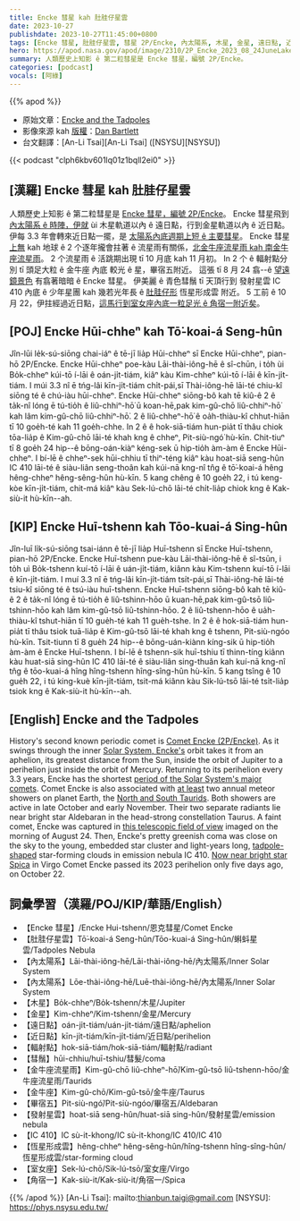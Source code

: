 ```yaml
---
title: Encke 彗星 kah 肚胿仔星雲
date: 2023-10-27
publishdate: 2023-10-27T11:45:00+0800
tags: [Encke 彗星, 肚胿仔星雲, 彗星 2P/Encke, 內太陽系, 木星, 金星, 遠日點, 近日點, 輻射點, 金牛座流星雨, 金牛座, 畢宿五, 發射星雲, IC 410, 恆星形成雲, 室女座, 角宿一, 彗鬚]
hero: https://apod.nasa.gov/apod/image/2310/2P_Encke_2023_08_24JuneLake_California_USA_DEBartlett1024.jpg
summary: 人類歷史上知影 ê 第二粒彗星是 Encke 彗星，編號 2P/Encke。
categories: [podcast]
vocals: [阿綠]
---
```


{{% apod %}}

- 原始文章：[Encke and the Tadpoles](https://apod.nasa.gov/apod/ap231027.html)
- 影像來源 kah [版權][copyright]：[Dan Bartlett](https://www.astrobin.com/users/h2ologg/)
- 台文翻譯：[An-Li Tsai][An-Li Tsai] ([NSYSU][NSYSU])

{{< podcast "clph6kbv601lq01z1bqll2ei0" >}}

## [漢羅] Encke 彗星 kah 肚胿仔星雲
人類歷史上知影 ê 第二粒彗星是 [Encke 彗星，編號 2P/Encke][Comet Encke (2P/Encke)]。
Encke 彗星飛到 [內太陽系 ê 時陣，伊就][Solar System, Encke's] ùi 木星軌道以內 ê 遠日點，行到金星軌道以內 ê 近日點。
伊每 3.3 年會轉來近日點一擺，是 [太陽系內底週期上短 ê 主要彗星][period of the Solar System's major comets]。
Encke 彗星 [上無][at least] kah 地球 ê 2 个逐年攏會拄著 ê 流星雨有關係，[北金牛座流星雨 kah 南金牛座流星雨][North and South Taurids]。
2 个流星雨 ê 活跳期出現 tī 10 月底 kah 11 月初。
In 2 个 ê 輻射點分別 tī 頭足大粒 ê 金牛座 內底 較光 ê 星，畢宿五附近。
這張 tī 8 月 24 翕--ê [望遠鏡景色][this telescopic field of view] 有翕著暗暗 ê Encke 彗星。
伊美麗 ê 青色彗鬚 tī 天頂行到 發射星雲 IC 410 內底 ê 少年星團 kah 幾若光年長 ê [肚胿仔形][tadpole-shaped] 恆星形成雲 附近。
5 工前 ê 10 月 22，伊拄經過近日點，[這馬行到室女座內底一粒足光 ê 角宿一附近矣][Now near bright star Spica]。

## [POJ] Encke Hūi-chheⁿ kah Tō͘-koai-á Seng-hûn
Jîn-lūi le̍k-sú-siōng chai-iáⁿ ê tē-jī lia̍p Hūi-chheⁿ sī Encke Hūi-chheⁿ, pian-hō 2P/Encke.
Encke Hūi-chheⁿ poe-kàu Lāi-thài-iông-hē ê sî-chūn, i to̍h ùi Bo̍k-chheⁿ kúi-tō í-lāi ê oán-ji̍t-tiám, kiâⁿ kàu Kim-chheⁿ kúi-tō í-lāi ê kīn-ji̍t-tiám.
I múi 3.3 nî ē tńg-lâi kīn-ji̍t-tiám chi̍t-pái,sī Thài-iông-hē lāi-té chiu-kî siōng té ê chú-iàu hūi-chheⁿ.
Encke Hūi-chheⁿ siōng-bô kah tē kiû-ê 2 ê ta̍k-nî lóng ē tú-tio̍h ê liû-chhiⁿ-hō͘ ū koan-hē,pak kim-gû-chō liû-chhiⁿ-hō͘ kah lâm kim-gû-chō liû-chhiⁿ-hō͘.
2 ê liû-chheⁿ-hō͘ ê oa̍h-thiàu-kî chhut-hiān tī 10 goe̍h-té kah 11 goe̍h-chhe.
In 2 ê ê hok-siā-tiám hun-pia̍t tī thâu chiok tōa-lia̍p ê Kim-gû-chō lāi-té khah kng ê chheⁿ, Pit-siù-ngó͘ hù-kīn.
Chit-tiuⁿ tī 8 goe̍h 24 hip--ê bōng-oán-kiàⁿ kéng-sek ū hip-tio̍h àm-àm ê Encke Hūi-chheⁿ.
I bí-lē ê chheⁿ-sek hūi-chhiu tī thiⁿ-téng kiâⁿ kàu hoat-siā seng-hûn IC 410 lāi-té ê siàu-liân seng-thoân kah kúi-nā kng-nî tn̂g ê tō͘-koai-á hêng hêng-chheⁿ hêng-sêng-hûn hù-kīn.
5 kang chêng ê 10 goe̍h 22, i tú keng-kòe kīn-ji̍t-tiám, chit-má kiâⁿ kàu Sek-lú-chō lāi-té chi̍t-lia̍p chiok kng ê Kak-siù-it hù-kīn--ah.

## [KIP] Encke Huī-tshenn kah Tōo-kuai-á Sing-hûn
Jîn-luī li̍k-sú-siōng tsai-iánn ê tē-jī lia̍p Huī-tshenn sī Encke Huī-tshenn, pian-hō 2P/Encke.
Encke Huī-tshenn pue-kàu Lāi-thài-iông-hē ê sî-tsūn, i to̍h uì Bo̍k-tshenn kuí-tō í-lāi ê uán-ji̍t-tiám, kiânn kàu Kim-tshenn kuí-tō í-lāi ê kīn-ji̍t-tiám.
I muí 3.3 nî ē tńg-lâi kīn-ji̍t-tiám tsi̍t-pái,sī Thài-iông-hē lāi-té tsiu-kî siōng té ê tsú-iàu huī-tshenn.
Encke Huī-tshenn siōng-bô kah tē kiû-ê 2 ê ta̍k-nî lóng ē tú-tio̍h ê liû-tshinn-hōo ū kuan-hē,pak kim-gû-tsō liû-tshinn-hōo kah lâm kim-gû-tsō liû-tshinn-hōo.
2 ê liû-tshenn-hōo ê ua̍h-thiàu-kî tshut-hiān tī 10 gue̍h-té kah 11 gue̍h-tshe.
In 2 ê ê hok-siā-tiám hun-pia̍t tī thâu tsiok tuā-lia̍p ê Kim-gû-tsō lāi-té khah kng ê tshenn, Pit-siù-ngóo hù-kīn.
Tsit-tiunn tī 8 gue̍h 24 hip--ê bōng-uán-kiànn kíng-sik ū hip-tio̍h àm-àm ê Encke Huī-tshenn.
I bí-lē ê tshenn-sik huī-tshiu tī thinn-tíng kiânn kàu huat-siā sing-hûn IC 410 lāi-té ê siàu-liân sing-thuân kah kuí-nā kng-nî tn̂g ê tōo-kuai-á hîng hîng-tshenn hîng-sîng-hûn hù-kīn.
5 kang tsîng ê 10 gue̍h 22, i tú king-kuè kīn-ji̍t-tiám, tsit-má kiânn kàu Sik-lú-tsō lāi-té tsi̍t-lia̍p tsiok kng ê Kak-siù-it hù-kīn--ah.

## [English] Encke and the Tadpoles
History's second known periodic comet is [Comet Encke (2P/Encke)][Comet Encke (2P/Encke)].
As it swings through the inner [Solar System, Encke's][Solar System, Encke's] orbit takes it from an aphelion, its greatest distance from the Sun, inside the orbit of Jupiter to a perihelion just inside the orbit of Mercury.
Returning to its perihelion every 3.3 years, Encke has the shortest [period of the Solar System's major comets][period of the Solar System's major comets].
Comet Encke is also associated with [at least][at least] two annual meteor showers on planet Earth, the [North and South Taurids][North and South Taurids].
Both showers are active in late October and early November.
Their two separate radiants lie near bright star Aldebaran in the head-strong constellation Taurus.
A faint comet, Encke was captured in [this telescopic field of view][this telescopic field of view] imaged on the morning of August 24.
Then, Encke's pretty greenish coma was close on the sky to the young, embedded star cluster and light-years long, [tadpole-shaped][tadpole-shaped] star-forming clouds in emission nebula IC 410.
[Now near bright star Spica][Now near bright star Spica] in Virgo Comet Encke passed its 2023 perihelion only five days ago, on October 22.

## 詞彙學習（漢羅/POJ/KIP/華語/English）
- 【Encke 彗星】/Encke Hui-tshenn/恩克彗星/Comet Encke
- 【肚胿仔星雲】Tō͘-koai-á Seng-hûn/Tōo-kuai-á Sing-hûn/蝌蚪星雲/Tadpoles Nebula
- 【內太陽系】Lāi-thài-iông-hē/Lāi-thài-iông-hē/內太陽系/Inner Solar System
- 【內太陽系】Lōe-thài-iông-hē/Luē-thài-iông-hē/內太陽系/Inner Solar System
- 【木星】Bo̍k-chheⁿ/Bo̍k-tshenn/木星/Jupiter
- 【金星】Kim-chheⁿ/Kim-tshenn/金星/Mercury
- 【遠日點】oán-ji̍t-tiám/uán-ji̍t-tiám/遠日點/aphelion
- 【近日點】kīn-ji̍t-tiám/kīn-ji̍t-tiám/近日點/perihelion
- 【輻射點】hok-siā-tiám/hok-siā-tiám/輻射點/radiant
- 【彗鬚】hūi-chhiu/huī-tshiu/彗髮/coma
- 【金牛座流星雨】Kim-gû-chō liû-chheⁿ-hō͘/Kim-gû-tsō liû-tshenn-hōo/金牛座流星雨/Taurids
- 【金牛座】Kim-gû-chō/Kim-gû-tsō/金牛座/Taurus
- 【畢宿五】Pit-siù-ngó͘/Pit-siù-ngóo/畢宿五/Aldebaran
- 【發射星雲】hoat-siā seng-hûn/huat-siā sing-hûn/發射星雲/emission nebula
- 【IC 410】IC sù-it-khong/IC sù-it-khong/IC 410/IC 410
- 【恆星形成雲】hêng-chheⁿ hêng-sêng-hûn/hîng-tshenn hîng-sîng-hûn/恆星形成雲/star-forming cloud
- 【室女座】Sek-lú-chō/Sik-lú-tsō/室女座/Virgo
- 【角宿一】Kak-siù-it/Kak-siù-it/角宿一/Spica

{{% /apod %}}
[An-Li Tsai]: mailto:thianbun.taigi@gmail.com
[NSYSU]: https://phys.nsysu.edu.tw/

[copyright]: https://apod.nasa.gov/apod/fap/lib/about_apod.html#srapply
[License]: https://creativecommons.org/licenses/by/2.0/

[Comet Encke (2P/Encke)]:https://en.wikipedia.org/wiki/Comet_Encke
[Solar System, Encke's]:https://science.nasa.gov/solar-system/comets/2p-encke/
[period of the Solar System's major comets]:https://en.wikipedia.org/wiki/List_of_numbered_comets
[at least]:https://ui.adsabs.harvard.edu/abs/2017A%26A...605A..68S/abstract
[North and South Taurids]:https://earthsky.org/astronomy-essentials/taurid-meteors-all-you-need-to-know/
[this telescopic field of view]:https://www.astrobin.com/jurom7/C/
[tadpole-shaped]:https://apod.nasa.gov/apod/ap200618.html
[Now near bright star Spica]:https://theskylive.com/encke-info
